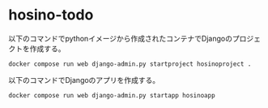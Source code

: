 # hosino-todo

以下のコマンドでpythonイメージから作成されたコンテナでDjangoのプロジェクトを作成する。
```
docker compose run web django-admin.py startproject hosinoproject .
```

以下のコマンドでDjangoのアプリを作成する。
```
docker compose run web django-admin.py startapp hosinoapp 
```